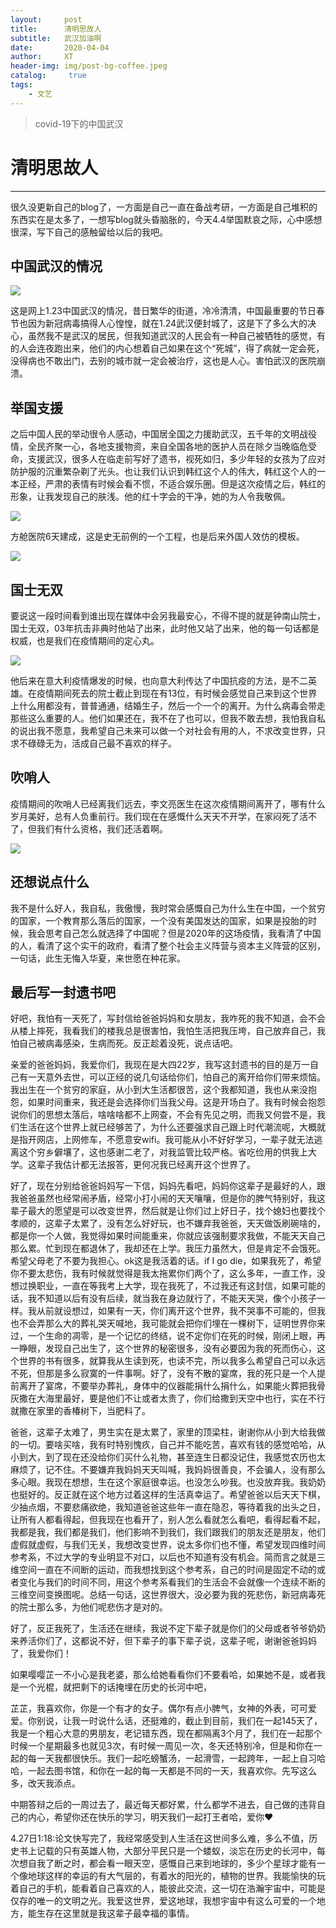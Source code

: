 ```yaml
---
layout:     post
title:      清明思故人
subtitle:   武汉加油啊
date:       2020-04-04
author:     XT
header-img: img/post-bg-coffee.jpeg
catalog: 	 true
tags:
    - 文艺
---
```



>covid-19下的中国武汉

# 清明思故人

------

很久没更新自己的blog了，一方面是自己一直在备战考研，一方面是自己堆积的东西实在是太多了，一想写blog就头昏脑胀的，今天4.4举国默哀之际，心中感想很深，写下自己的感触留给以后的我吧。

## 中国武汉的情况

![](https://raw.githubusercontent.com/xineting/xineting.github.io/master/pic/1-23wuhanjiedao.jpg)

 这是网上1.23中国武汉的情况，昔日繁华的街道，冷冷清清，中国最重要的节日春节也因为新冠病毒搞得人心惶惶，就在1.24武汉便封城了，这是下了多么大的决心，虽然我不是武汉的居民，但我知道武汉的人民会有一种自己被牺牲的感觉，有的人会连夜跑出来，他们的内心想着自己如果在这个“死城”，得了病就一定会死，没得病也不敢出门，去别的城市就一定会被治疗，这也是人心。害怕武汉的医院崩溃。



## 举国支援  

之后中国人民的举动很令人感动，中国居全国之力援助武汉，五千年的文明战役情，全民齐聚一心，各地支援物资，来自全国各地的医护人员在除夕当晚临危受命，支援武汉，很多人在临走前写好了遗书，视死如归，多少年轻的女孩为了应对防护服的沉重繁杂剃了光头。也让我们认识到韩红这个人的伟大，韩红这个人的一本正经，严肃的表情有时候会看不惯，不适合娱乐圈。但是这次疫情之后，韩红的形象，让我发现自己的肤浅。他的红十字会的干净，她的为人令我敬佩。

![](https://raw.githubusercontent.com/xineting/xineting.github.io/master/pic/hanhong.jpg)

方舱医院6天建成，这是史无前例的一个工程，也是后来外国人效仿的模板。

![](https://raw.githubusercontent.com/xineting/xineting.github.io/master/pic/fangcangyiyuan.jpg)



## 国士无双

要说这一段时间看到谁出现在媒体中会另我最安心，不得不提的就是钟南山院士，国士无双，03年抗击非典时他站了出来，此时他又站了出来，他的每一句话都是权威，也是我们在疫情期间的定心丸。

![](https://raw.githubusercontent.com/xineting/xineting.github.io/master/pic/zhongnnashan.jpg)

他后来在意大利疫情爆发的时候，也向意大利传达了中国抗疫的方法，是不二英雄。在疫情期间死去的院士截止到现在有13位，有时候会感觉自己来到这个世界上什么用都没有，普普通通，结婚生子，然后一个一个的离开。为什么病毒会带走那些这么重要的人。他们如果还在，我不在了也可以，但我不敢去想，我怕我自私的说出我不愿意，我希望自己未来可以做一个对社会有用的人，不求改变世界，只求不碌碌无为，活成自己最不喜欢的样子。



## 吹哨人

疫情期间的吹哨人已经离我们远去，李文亮医生在这次疫情期间离开了，哪有什么岁月美好，总有人负重前行。我们现在在感慨什么天天不开学，在家闷死了活不了，但我们有什么资格，我们还活着啊。

![](https://raw.githubusercontent.com/xineting/xineting.github.io/master/pic/liwenlaing.jpg)

## 还想说点什么

我不是什么好人，我自私，我傲慢，我时常会感慨自己为什么生在中国，一个贫穷的国家，一个教育那么落后的国家，一个没有美国发达的国家，如果是投胎的时候，我会思考自己怎么就选择了中国呢？但是2020年的这场疫情，我看清了中国的人，看清了这个实干的政府，看清了整个社会主义阵营与资本主义阵营的区别，一句话，此生无悔入华夏，来世愿在种花家。



## 最后写一封遗书吧



好吧，我怕有一天死了，写封信给爸爸妈妈和女朋友，我咋死的我不知道，会不会从楼上摔死，我看我们的楼我总是很害怕，我怕生活把我压垮，自己放弃自己，我怕自己被病毒感染，生病而死。反正趁着没死，说点话吧。

亲爱的爸爸妈妈，我爱你们，我现在是大四22岁，我写这封遗书的目的是万一自己有一天意外去世，可以正经的说几句话给你们，怕自己的离开给你们带来烦恼。我出生在一个贫穷的家庭，从小到大生活都很苦，这个我都知道，我也从来没抱怨，如果时间重来，我还是会选择你们当我父母。这是开场白了。我有时候会抱怨说你们的思想太落后，啥啥啥都不上网查，不会有先见之明，而我又何尝不是，我们生活在这个世界上就已经够苦了，为什么还要强求自己跟上时代潮流呢，大概就是指开网店，上网修车，不愿意安wifi。我可能从小不好好学习，一辈子就无法逃离这个穷乡僻壤了，这也感谢二老了，对我监管比较严格。省吃俭用的供我上大学。这辈子我估计都无法报答，更何况我已经离开这个世界了。

好了，现在分别给爸爸妈妈写一下信，妈妈先看吧，妈妈你这辈子是最好的人，跟我爸爸虽然也经常闹矛盾，经常小打小闹的天天嚷嚷，但是你的脾气特别好，我这辈子最大的愿望是可以改变世界，然后就是让你们过上好日子，找个媳妇也要找个孝顺的，这辈子太累了，没有怎么好好玩，也不嫌弃我爸爸，天天做饭刷碗啥的，都是你一个人做，我觉得如果时间能重来，你就应该强制要求我做，不能天天自己那么累。忙到现在都退休了，我却还在上学。我压力虽然大，但是肯定不会饿死。希望父母老了不要为我担心。ok这是我活着的话。if I go die，如果我死了，希望你不要太悲伤，我有时候就觉得是我太拖累你们两个了，这么多年，一直工作，没想过换职业，一直在等我考上大学，现在我死了，不过我还有这封信，如果可能的话，我不知道以后有没有后续，就当我在身边就行了，不能天天哭，像个小孩子一样。我从前就设想过，如果有一天，你们离开这个世界，我不哭事不可能的，但我也不会弄那么大的葬礼哭天喊地，我可能就会把你们埋在一棵树下，证明世界你来过，一个生命的凋零，是一个记忆的终结，说不定你们在死的时候，刚闭上眼，再一睁眼，发现自己出生了，这个世界的秘密很多，没有必要因为我的死而伤心，这个世界的书有很多，就算我从生读到死，也读不完，所以我多么希望自己可以永远不死，但那是多么寂寞的一件事啊。好了，没有不散的宴席，我的死只是一个人提前离开了宴席，不要举办葬礼，身体中的仪器能捐什么捐什么，如果能火葬把我骨灰撒在大海里最好，要是他们不让或者太贵了，你们给撒到天空中也行，实在不行就撒在家里的香椿树下，当肥料了。

爸爸，这辈子太难了，男生实在是太累了，家里的顶梁柱，谢谢你从小到大给我做的一切。要啥买啥，我有时特别愧疚，自己并不能吃苦，喜欢有钱的感觉哈哈，从小到大，到了现在还没给你们买什么礼物，甚至连生日都没记住，我感觉农历也太麻烦了，记不住。不要嫌弃我妈妈天天叫喊，我妈妈很善良，不会骗人，没有那么多心眼。我现在想想，生在这个家庭很幸运。也没怎么吵我。也没放弃我。我奶奶也挺好的。反正就在这个地方过着这样的生活真幸运了。希望爸爸以后天天下棋，少抽点烟，不要悲痛欲绝，我知道爸爸这些年一直在隐忍，等待着我的出头之日，让所有人都看得起，但我现在也看开了，别人怎么看就怎么看吧，看得起看不起，我都是我，我们都是我们，他们影响不到我们，我们跟我们的朋友还是朋友，他们虚假就虚假，与我们无关，我想改变世界，说太多你们也不懂，希望发现四维时间参考系，不过大学的专业明显不对口，以后也不知道有没有机会。简而言之就是三维空间一直在不间断的运动，而我想找到这个参考系，自己的时间是固定不动的或者变化与我们的时间不同，用这个参考系看我们的生活会不会就像一个连续不断的三维空间变换图呢。总结一句话，这世界很大，没必要为我的死悲伤，新冠病毒死的院士那么多，为他们呢悲伤才是对的。

好了，反正我死了，生活还在继续，我说不定下辈子就是你们的父母或者爷爷奶奶来养活你们了，这都说不好，但下辈子的事下辈子说，这辈子呢，谢谢爸爸妈妈了，我爱你们！

如果嘤嘤芷一不小心是我老婆，那么给她看看你们不要看哈，如果她不是，或者我是一个光棍，就把剩下的话掩埋在历史的长河中吧，

芷芷，我喜欢你，你是一个有才的女子。偶尔有点小脾气，女神的外表，可可爱爱。你别说，让我一时说什么话，还挺难的，截止到目前，我们在一起145天了，我是一个粗心大意的男朋友，老记错东西，现在都隔离3个月了，我们在一起那个时候一个星期最多也就见3次，有时候一周见一次，冬天还特别冷，但是和你在一起的每一天我都很快乐。我们一起吃螃蟹汤，一起滑雪，一起跨年，一起上自习哈哈，一起去图书馆，和你在一起的每一天都是不同的一天，我喜欢你。先写这么多，改天我添点。

中期答辩之后的一周过去了，最近每天都好累，什么都学不进去，自己做的违背自己的内心，希望你还在快乐的学习，明天我们一起打王者哈，爱你❤️

4.27日1:18:论文快写完了，我经常感受到人生活在这世间多么难，多么不值，历史书上记载的只有英雄人物，大部分平民只是一个蝼蚁，淡忘在历史的长河中，每次想自我了断之时，都会看一眼天空，感慨自己来到地球的，多少个星球才能有一个像地球这样的幸运的有大气层的，有着水的阳光的，植物的世界。我能愉快的玩着自己的手机，能看着自己喜欢的人，能彼此交流，这一切在浩瀚宇宙中，可能是仅存的唯一的文明之光。我爱这世界，爱这地球，我想宇宙中有这么可爱的一个地方，能生存在这里就是我这辈子最幸福的事情。